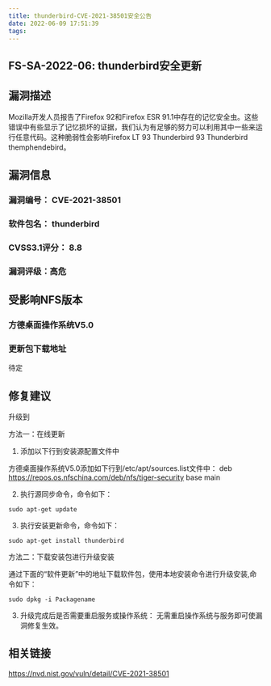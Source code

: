 ```yaml
---
title: thunderbird-CVE-2021-38501安全公告
date: 2022-06-09 17:51:39
tags:
---
```

## FS-SA-2022-06: thunderbird安全更新

## 漏洞描述

Mozilla开发人员报告了Firefox 92和Firefox ESR 91.1中存在的记忆安全虫。这些错误中有些显示了记忆损坏的证据，我们认为有足够的努力可以利用其中一些来运行任意代码。这种脆弱性会影响Firefox LT 93 Thunderbird 93 Thunderbird themphendebird。 

## 漏洞信息

###    漏洞编号： CVE-2021-38501

###    软件包名： thunderbird

###    CVSS3.1评分： 8.8

###    漏洞评级：高危

## 受影响NFS版本

###    方德桌面操作系统V5.0

### 更新包下载地址

待定

## 修复建议

升级到 

方法一：在线更新

1. 添加以下行到安装源配置文件中

方德桌面操作系统V5.0添加如下行到/etc/apt/sources.list文件中：
deb https://repos.os.nfschina.com/deb/nfs/tiger-security base main

2. 执行源同步命令，命令如下：

```
sudo apt-get update
```

3. 执行安装更新命令，命令如下：

```
sudo apt-get install thunderbird
```

方法二：下载安装包进行升级安装

通过下面的“软件更新”中的地址下载软件包，使用本地安装命令进行升级安装,命令如下：

```
sudo dpkg -i Packagename
```

3. 升级完成后是否需要重启服务或操作系统：
   无需重启操作系统与服务即可使漏洞修复生效。

## 相关链接

https://nvd.nist.gov/vuln/detail/CVE-2021-38501
